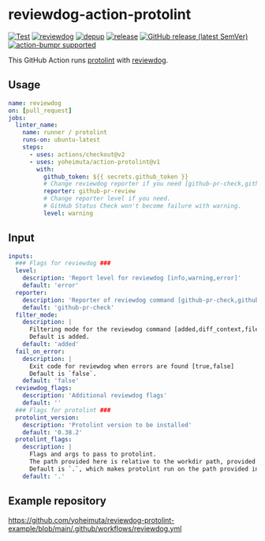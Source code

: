 # reviewdog-action-protolint

[![Test](https://github.com/yoheimuta/action-protolint/workflows/Test/badge.svg)](https://github.com/yoheimuta/action-protolint/actions?query=workflow%3ATest)
[![reviewdog](https://github.com/yoheimuta/action-protolint/workflows/reviewdog/badge.svg)](https://github.com/yoheimuta/action-protolint/actions?query=workflow%3Areviewdog)
[![depup](https://github.com/yoheimuta/action-protolint/workflows/depup/badge.svg)](https://github.com/yoheimuta/action-protolint/actions?query=workflow%3Adepup)
[![release](https://github.com/yoheimuta/action-protolint/workflows/release/badge.svg)](https://github.com/yoheimuta/action-protolint/actions?query=workflow%3Arelease)
[![GitHub release (latest SemVer)](https://img.shields.io/github/v/release/yoheimuta/action-protolint?logo=github&sort=semver)](https://github.com/yoheimuta/action-protolint/releases)
[![action-bumpr supported](https://img.shields.io/badge/bumpr-supported-ff69b4?logo=github&link=https://github.com/haya14busa/action-bumpr)](https://github.com/haya14busa/action-bumpr)

This GitHub Action runs [protolint](https://github.com/yoheimuta/protolint) with [reviewdog](https://github.com/reviewdog/reviewdog).

## Usage
```yaml
name: reviewdog
on: [pull_request]
jobs:
  linter_name:
    name: runner / protolint
    runs-on: ubuntu-latest
    steps:
      - uses: actions/checkout@v2
      - uses: yoheimuta/action-protolint@v1
        with:
          github_token: ${{ secrets.github_token }}
          # Change reviewdog reporter if you need [github-pr-check,github-check,github-pr-review].
          reporter: github-pr-review
          # Change reporter level if you need.
          # GitHub Status Check won't become failure with warning.
          level: warning
```

## Input

```yaml
inputs:
  ### Flags for reviewdog ###
  level:
    description: 'Report level for reviewdog [info,warning,error]'
    default: 'error'
  reporter:
    description: 'Reporter of reviewdog command [github-pr-check,github-check,github-pr-review].'
    default: 'github-pr-check'
  filter_mode:
    description: |
      Filtering mode for the reviewdog command [added,diff_context,file,nofilter].
      Default is added.
    default: 'added'
  fail_on_error:
    description: |
      Exit code for reviewdog when errors are found [true,false]
      Default is `false`.
    default: 'false'
  reviewdog_flags:
    description: 'Additional reviewdog flags'
    default: ''
  ### Flags for protolint ###
  protolint_version:
    description: 'Protolint version to be installed'
    default: '0.38.2'
  protolint_flags:
    description: |
      Flags and args to pass to protolint.
      The path provided here is relative to the workdir path, provided in the workdir input.
      Default is `.`, which makes protolint run on the path provided in the workdir input.
    default: '.'
```

## Example repository

https://github.com/yoheimuta/reviewdog-protolint-example/blob/main/.github/workflows/reviewdog.yml
